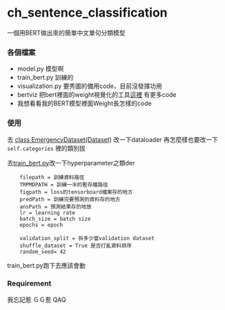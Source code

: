 # ch_sentence_classification

一個用BERT做出來的簡單中文單句分類模型

### 各個檔案
+ model.py 模型啊
+ train_bert.py 訓練的
+ visualization.py 要秀圖的備用code，目前沒發揮功用
+ bertviz 把bert裡面的weight視覺化的工具[這裡](https://github.com/jessevig/bertviz) 有更多code
+ 我想看看我的BERT模型裡面Weight長怎樣的code

### 使用
去 [class EmergencyDataset(Dataset)](https://github.com/pipi9baby/ch_sentence_classification/blob/30c9d0f6a413f488ae662f726ac0e019c0333fba/train_bert.py#L43) 改一下dataloader
再怎麼樣也要改一下`self.categories` 裡的類別拔

去[train_bert.py](https://github.com/pipi9baby/ch_sentence_classification/blob/30c9d0f6a413f488ae662f726ac0e019c0333fba/train_bert.py#L101)改一下hyperparameter之類der
```
    filepath = 訓練資料路徑
    TMPMDPATH = 訓練一半的暫存檔路徑
    figpath = loss的tensorboard檔案存的地方
    predPath = 訓練完要預測的資料存的地方
    ansPath = 預測結果存的地放
    lr = learning rate
    batch_size = batch size
    epochs = epoch
    
    validation_split = 拆多少當validation dataset
    shuffle_dataset = True 是否打亂資料排序
    random_seed= 42
```

train_bert.py跑下去應該會動

### Requirement

我忘記惹 ＧＧ惹 QAQ
